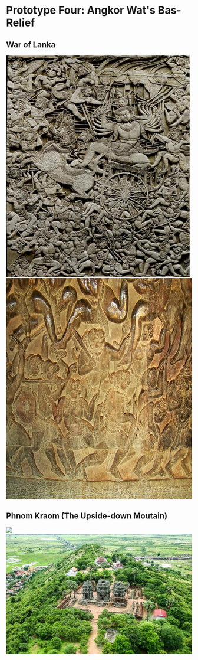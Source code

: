 # Prototype Four: Angkor Wat's Bas-Relief 

## War of Lanka
<img src="images/battleOfLanka.jpeg" width="498" height="600">
<img src="images/monkeyarmy.jpeg" width="800" height="600">

## Phnom Kraom (The Upside-down Moutain)

<img src="images/phnomkrom_field.png" >
<img src="images/phnomkrom_top.jpeg" >


